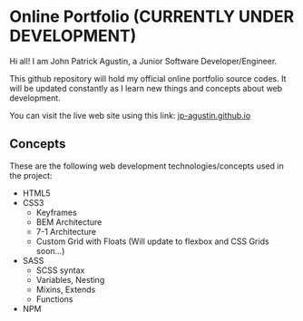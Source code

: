 # Online Portfolio (CURRENTLY UNDER DEVELOPMENT)

Hi all! I am John Patrick Agustin, a Junior Software Developer/Engineer.

This github repository will hold my official online portfolio source codes. It will be updated constantly as I learn new things and concepts about web development.

You can visit the live web site using this link: [jp-agustin.github.io](https://jp-agustin.github.io)

## Concepts

These are the following web development technologies/concepts used in the project:
* HTML5
* CSS3
  * Keyframes
  * BEM Architecture
  * 7-1 Architecture
  * Custom Grid with Floats (Will update to flexbox and CSS Grids soon...)
* SASS
  * SCSS syntax
  * Variables, Nesting
  * Mixins, Extends
  * Functions
* NPM
